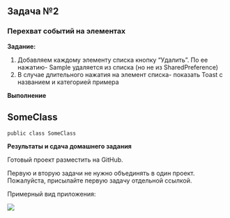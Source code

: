 ## Задача №2
### Перехват событий на элементах


**Задание:**

1. Добавляем каждому элементу списка кнопку “Удалить”. По ее нажатию- Sample удаляется из списка (но не из SharedPreference)
2. В случае длительного нажатия на элемент списка- показать Toast с названием и категорией примера


**Выполнение**

## SomeClass
```
public class SomeClass
```

**Результаты и сдача домашнего задания**


Готовый проект разместить на GitHub.

Первую и вторую задачи не нужно объединять в один проект. Пожалуйста, присылайте первую задачу отдельной ссылкой.

Примерный вид приложения:

![](https://i.imgur.com/0Yj44vJ.jpg)